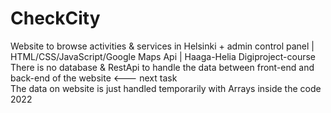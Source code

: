 # CheckCity
Website to browse activities &amp; services in Helsinki + admin control panel | HTML/CSS/JavaScript/Google Maps Api | Haaga-Helia Digiproject-course <br />
There is no database & RestApi to handle the data between front-end and back-end of the website <--- next task <br />
The data on website is just handled temporarily with Arrays inside the code <br />
2022
